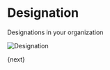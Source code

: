 <!-- add-breadcrumbs -->
<!-- add-breadcrumbs -->
# Designation

Designations in your organization

<img class="screenshot" alt="Designation" src="/docs/assets/img/human-resources/designation.png">

{next}